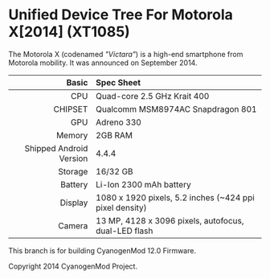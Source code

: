 Unified Device Tree For Motorola X[2014] (XT1085)
========================================

The Motorola X (codenamed _"Victara"_) is a high-end smartphone from Motorola mobility.
It was announced on September 2014.

Basic   | Spec Sheet
-------:|:-------------------------
CPU     | Quad-core 2.5 GHz Krait 400
CHIPSET | Qualcomm MSM8974AC Snapdragon 801
GPU     | Adreno 330
Memory  | 2GB RAM
Shipped Android Version | 4.4.4
Storage | 16/32 GB
Battery | Li-Ion 2300 mAh battery
Display | 1080 x 1920 pixels, 5.2 inches (~424 ppi pixel density)
Camera  | 13 MP, 4128 x 3096 pixels, autofocus, dual-LED flash

This branch is for building CyanogenMod 12.0 Firmware.

Copyright 2014 CyanogenMod Project.
